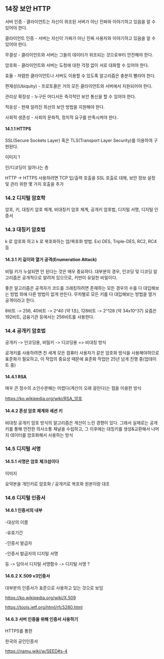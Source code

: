 ## 14장 보안 HTTP

서버 인증 - 클라이언트는 자신이 위조된 서버가 아닌 진짜와 이야기하고 있음을 알 수 있어야 한다.

클라이언트 인증 - 서버는 자신이 가짜가 아닌 진짜 사용자와 이야기하고 있음을 알 수 있어야 한다.

무결성 - 클라이언트와 서버는 그들의 데이터가 위조되는 것으로부터 안전해야 한다.

암호화 - 클라이언트와 서버는 도청에 대한 걱정 없이 서로 대화할 수 있어야 한다.

효율 - 저렴한 클라이언트나 서버도 이용할 수 있도록 알고리즘은 충분히 빨라야 한다.

편재성(Ubiquity) - 프로토콜은 거의 모든 클라이언트와 서버에서 지원되어야 한다.

관리상 확장성 - 누구든 어디서든 즉각적인 보안 통신을 할 수 있어야 한다.

적응성 - 현재 알려진 최선의 보안 방법을 지원해야 한다.

사회적 생존성 - 사회의 문화적, 정치적 요구를 만족시켜야 한다.

#### 14.1.1 HTTPS

SSL(Secure Sockets Layer) 혹은 TLS(Transport Layer Security)를 이용하여 구현된다.

이미지 1

인/디코딩이 일어나는 층

HTTP -> HTTPS 사용하려면 TCP 입/출력 호출을 SSL 호출로 대체, 보안 정보 설정 및 관리 위한 몇 가지 호출을 추가

### 14.2 디지털 암호학

암호, 키, 대칭키 암호 체계, 비대칭키 암호 체계, 공개키 암호법, 디지털 서명, 디지털 인증서

### 14.3 대칭키 암호법

k 로 암호화 하고 k 로 복호화하는 암/복호화 방법. Ex) DES, Triple-DES, RC2, RC4 등

#### 14.3.1 키 길이와 열거 공격(Enumeration Attack)

비밀 키가 누설되면 안 된다는 것은 매우 중요하다. 대부분의 경우, 인코딩 및 디코딩 알고리즘은 공개적으로 알려져 있으므로, 키만이 유일한 비밀이다.

좋은 알고리즘은 공격자가 코드를 크래킹하려면 존재하는 모든 경우의 수를 다 대입해보는 방법 외에 다른 방법이 없게 만든다. 무차별로 모든 키를 다 대입해보는 방법을 열거 공격이라고 한다.

8비트 -> 256, 40비트 -> 2^40 (약 1조), 128비트 -> 2^128 (약 34x10^37) 요즘은 192비트, 금융기관 등에서는 256비트를 사용한다.

### 14.4 공개키 암호법

공개키 -> 인코딩용, 비밀키 -> 디코딩용 => 비대칭 방식

공개키를 사용하려면 전 세계 모든 컴퓨터 사용자가 같은 암호화 방식을 사용해야하므로 표준화가 필요하고, 이 작업의 중요성 때문에 표준화 작업만 25년 넘게 진행 중(업데이트 중)

#### 14.4.1 RSA

매우 큰 정수의 소인수분해는 어렵다(계산이 오래 걸린다)는 점을 이용한 방식

https://ko.wikipedia.org/wiki/RSA_암호

#### 14.4.2 혼성 암호 체계와 세션 키

비대칭 공개키 암호 방식의 알고리즘은 계산이 느린 경향이 있다. 그래서 실제로는 공개키를 통해 안전한 의사소통 채널을 수립하고, 그 이후에는 대칭키를 생성&교환해서 나머지 데이터를 암호화해서 사용하는 방식

### 14.5 디지털 서명

#### 14.5.1 서명은 암호 체크섬이다

이미지

요약본을 개인키로 암호화 / 공개키로 복호화 원본이랑 대조

### 14.6 디지털 인증서

#### 14.6.1 인증서의 내부

-대상의 이름

-유효기간

-인증서 발급자

-인증서 발급자의 디지털 서명

등 -> 담아서 디지털 서명함수 -> 디지털 서명 ?



#### 14.6.2 X.509 v3인증서

대부분의 인증서가 표준으로 사용하고 있는 것으로 보임

https://ko.wikipedia.org/wiki/X.509

https://tools.ietf.org/html/rfc5280.html

#### 14.6.3 서버 인증을 위해 인증서 사용하기

HTTPS를 통한 

한국의 공인인증서

https://namu.wiki/w/SEED#s-4

